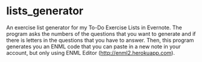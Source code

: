 # lists_generator
An exercise list generator for my To-Do Exercise Lists in Evernote. 
The program asks the numbers of the questions that you want to generate and if there is letters in the questions that you have to answer.
Then, this program generates you an ENML code that you can paste in a new note in your account, but only using ENML Editor (http://enml2.herokuapp.com).

